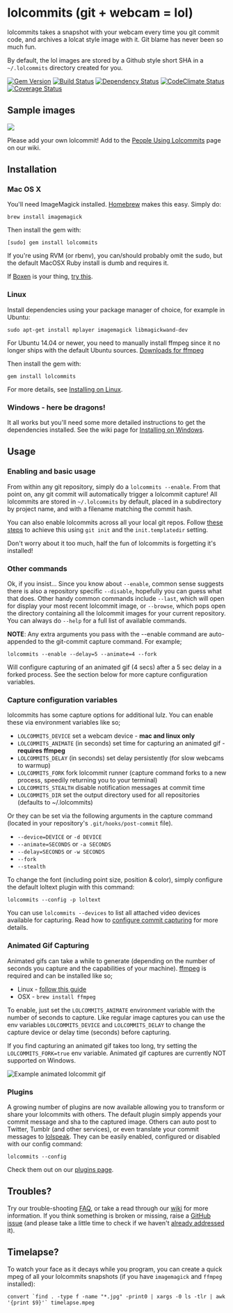 # lolcommits (git + webcam = lol)

lolcommits takes a snapshot with your webcam every time you git commit code, and
archives a lolcat style image with it.  Git blame has never been so much fun.

By default, the lol images are stored by a Github style short SHA in a
`~/.lolcommits` directory created for you.

[![Gem Version](https://badge.fury.io/rb/lolcommits.svg)](https://rubygems.org/gems/lolcommits)
[![Build Status](https://travis-ci.org/mroth/lolcommits.svg?branch=master)](https://travis-ci.org/mroth/lolcommits)
[![Dependency Status](https://gemnasium.com/mroth/lolcommits.svg)](https://gemnasium.com/mroth/lolcommits)
[![CodeClimate Status](https://d3s6mut3hikguw.cloudfront.net/github/mroth/lolcommits/badges/gpa.svg)](https://codeclimate.com/github/mroth/lolcommits)
[![Coverage Status](https://coveralls.io/repos/mroth/lolcommits/badge.svg?branch=master&service=github)](https://coveralls.io/r/mroth/lolcommits)

## Sample images

<img src="http://blog.mroth.info/images/postcontent/yearinsideprojects/lolcommits_users2.jpg" />

Please add your own lolcommit! Add to the [People Using
Lolcommits](https://github.com/mroth/lolcommits/wiki/Lolcommits-from-around-the-world%21)
page on our wiki.

## Installation

### Mac OS X

You'll need ImageMagick installed. [Homebrew](http://mxcl.github.com/homebrew/)
makes this easy. Simply do:

	brew install imagemagick

Then install the gem with:

	[sudo] gem install lolcommits

If you're using RVM (or rbenv), you can/should probably omit the sudo, but the
default MacOSX Ruby install is dumb and requires it.

If [Boxen](https://boxen.github.com) is your thing, [try
this](https://github.com/AssuredLabor/puppet-lolcommits).

### Linux

Install dependencies using your package manager of choice, for example in
Ubuntu:

    sudo apt-get install mplayer imagemagick libmagickwand-dev

For Ubuntu 14.04 or newer, you need to manually install ffmpeg since it no longer ships with the default Ubuntu sources. [Downloads for ffmpeg](http://ffmpeg.org/download.html)

Then install the gem with:

    gem install lolcommits

For more details, see [Installing on
Linux](https://github.com/mroth/lolcommits/wiki/Installing-on-Linux).

### Windows - here be dragons!

It all works but you'll need some more detailed instructions to get the
dependencies installed.  See the wiki page for [Installing on
Windows](https://github.com/mroth/lolcommits/wiki/Installing-on-Windows).

## Usage

### Enabling and basic usage

From within any git repository, simply do a `lolcommits --enable`. From that
point on, any git commit will automatically trigger a lolcommit capture! All
lolcommits are stored in `~/.lolcommits` by default, placed in a subdirectory by
project name, and with a filename matching the commit hash.

You can also enable lolcommits across all your local git repos. Follow [these
steps](https://github.com/mroth/lolcommits/wiki/Enabling-Lolcommits-for-all-your-Git-Repositories)
to achieve this using `git init` and the `init.templatedir` setting.

Don't worry about it too much, half the fun of lolcommits is forgetting it's
installed!

### Other commands

Ok, if you insist... Since you know about `--enable`, common sense suggests
there is also a repository specific `--disable`, hopefully you can guess what
that does. Other handy common commands include `--last`, which will open for
display your most recent lolcommit image, or `--browse`, which pops open the
directory containing all the lolcommit images for your current repository. You
can always do `--help` for a full list of available commands.

**NOTE**: Any extra arguments you pass with the --enable command are
auto-appended to the git-commit capture command.  For example;

    lolcommits --enable --delay=5 --animate=4 --fork

Will configure capturing of an animated gif (4 secs) after a 5 sec delay in a
forked process. See the section below for more capture configuration variables.

### Capture configuration variables

lolcommits has some capture options for additional lulz. You can enable these
via environment variables like so;

* `LOLCOMMITS_DEVICE` set a webcam device - **mac and linux only**
* `LOLCOMMITS_ANIMATE` (in seconds) set time for capturing an animated gif -
  **requires ffmpeg**
* `LOLCOMMITS_DELAY` (in seconds) set delay persistently (for slow webcams to
  warmup)
* `LOLCOMMITS_FORK` fork lolcommit runner (capture command forks to a new
  process, speedily returning you to your terminal)
* `LOLCOMMITS_STEALTH` disable notification messages at commit time
* `LOLCOMMITS_DIR` set the output directory used for all repositories (defaults to ~/.lolcommits)

Or they can be set via the following arguments in the capture command (located
in your repository's `.git/hooks/post-commit` file).

* `--device=DEVICE` or `-d DEVICE`
* `--animate=SECONDS` or `-a SECONDS`
* `--delay=SECONDS` or `-w SECONDS`
* `--fork`
* `--stealth`

To change the font (including point size, position & color), simply configure
the default loltext plugin with this command:

    lolcommits --config -p loltext

You can use `lolcommits --devices` to list all attached video devices available
for capturing. Read how to [configure commit
capturing](https://github.com/mroth/lolcommits/wiki/Configure-Commit-Capturing)
for more details.

### Animated Gif Capturing

Animated gifs can take a while to generate (depending on the number of seconds
you capture and the capabilities of your machine).
[ffmpeg](https://www.ffmpeg.org) is required and can be installed like so;

* Linux - [follow this guide](https://www.ffmpeg.org/download.html#build-linux)
* OSX - `brew install ffmpeg`

To enable, just set the `LOLCOMMITS_ANIMATE` environment variable with the
number of seconds to capture. Like regular image captures you can use the env
variables `LOLCOMMITS_DEVICE` and `LOLCOMMITS_DELAY` to change the capture
device or delay time (seconds) before capturing.

If you find capturing an animated gif takes too long, try setting the
`LOLCOMMITS_FORK=true` env variable. Animated gif captures are currently NOT
supported on Windows.

![Example animated lolcommit
gif](http://cdn2.usa.bugleblogs.com/blogs/000/000/003/de0eb9aa695.gif "Example
animated lolcommit gif")

### Plugins

A growing number of plugins are now available allowing you to transform or share
your lolcommits with others. The default plugin simply appends your commit
message and sha to the captured image. Others can auto post to Twitter, Tumblr
(and other services), or even translate your commit messages to
[lolspeak](http://www.urbandictionary.com/define.php?term=lolspeak). They can be
easily enabled, configured or disabled with our config command:

    lolcommits --config

Check them out on our [plugins
page](https://github.com/mroth/lolcommits/wiki/Configuring-Plugins).

## Troubles?

Try our trouble-shooting [FAQ](https://github.com/mroth/lolcommits/wiki/FAQ), or
take a read through our [wiki](https://github.com/mroth/lolcommits/wiki) for
more information. If you think something is broken or missing, raise a [GitHub
issue](https://github.com/mroth/lolcommits/issues) (and please take a little
time to check if we haven't [already
addressed](https://github.com/mroth/lolcommits/issues?q=is%3Aissue+is%3Aclosed)
it).

## Timelapse?

To watch your face as it decays while you program, you can create a quick mpeg
of all your lolcommits snapshots (if you have `imagemagick` and `ffmpeg`
installed):

    convert `find . -type f -name "*.jpg" -print0 | xargs -0 ls -tlr | awk '{print $9}'` timelapse.mpeg
